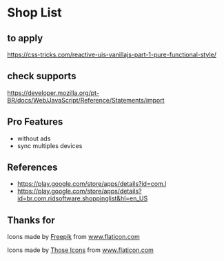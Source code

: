 # Shop List


## to apply
https://css-tricks.com/reactive-uis-vanillajs-part-1-pure-functional-style/

## check supports
https://developer.mozilla.org/pt-BR/docs/Web/JavaScript/Reference/Statements/import


## Pro Features
- without ads
- sync multiples devices


## References
- https://play.google.com/store/apps/details?id=com.l
- https://play.google.com/store/apps/details?id=br.com.ridsoftware.shoppinglist&hl=en_US


## Thanks for
Icons made by <a href="https://www.flaticon.com/authors/freepik" title="Freepik">Freepik</a> from <a href="https://www.flaticon.com/" title="Flaticon"> www.flaticon.com</a>
<div>Icons made by <a href="https://www.flaticon.com/authors/those-icons" title="Those Icons">Those Icons</a> from <a href="https://www.flaticon.com/" title="Flaticon">www.flaticon.com</a></div>